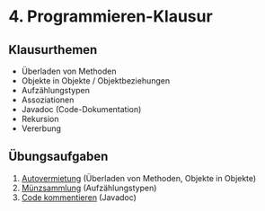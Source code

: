 # 4. Programmieren-Klausur

## Klausurthemen

- Überladen von Methoden
- Objekte in Objekte / Objektbeziehungen
- Aufzählungstypen
- Assoziationen
- Javadoc (Code-Dokumentation)
- Rekursion
- Vererbung

## Übungsaufgaben

1. [Autovermietung](aufgabe01) (Überladen von Methoden, Objekte in Objekte)
2. [Münzsammlung](aufgabe02) (Aufzählungstypen)
3. [Code kommentieren](aufgabe03) (Javadoc)